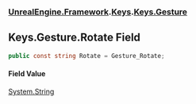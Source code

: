 ### [UnrealEngine.Framework](./UnrealEngine-Framework.md 'UnrealEngine.Framework').[Keys](./Keys.md 'UnrealEngine.Framework.Keys').[Keys.Gesture](./Keys-Gesture.md 'UnrealEngine.Framework.Keys.Gesture')
## Keys.Gesture.Rotate Field
  
```csharp
public const string Rotate = Gesture_Rotate;
```
#### Field Value
[System.String](https://docs.microsoft.com/en-us/dotnet/api/System.String 'System.String')  
